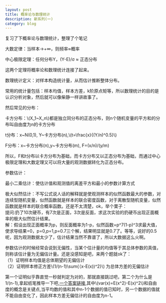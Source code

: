 ```yaml
---
layout: post
title: 概率论与数理统计 
description: 新系列(一)
category: blog
---
```

复习了下概率论与数理统计，整理了个笔记

大数定律：当样本->+∞，则频率≈概率

中心极限定理：任何分布Y，(Y-E)/σ ≈ 正态分布

这两个定理将概率论和数理统计连接了起来。

数理统计定义：对样本构造统计量，从而估计推断整体分布。

常用的统计量包括：样本均值，样本方差，k阶原点矩等，所以数理统计的目的是认识分析对象，然后就可以像柴静一样讲故事了。

然后常见的分布：

卡方分布：\\(X_1~X_n\\)都是独立同分布的正态分布，则n个随机变量的平方和的分布叫自由度为n的卡方分布

t分布：x~N(0,1), Y~卡方分布(n),\\(t=\frac{x}{(Y/n)^0.5}\\)

F分布：x~卡方分布(n),y~卡方分布(m), F=(x/n)/(y/m)

所以，F和t分布以卡方分布为基础，而卡方分布又以正态分布为基础，而通过中心极限定理和大数定理又可以将大量的观测数据转化为正态分布。

参数估计：

最小二乘估计：使估计值和观测值的离差平方和最小的参数计算方式

极大似然估计：不写公式说人话的解释就是使观测样本的似然函数最大的参数，对连续型随机变量，似然函数就是样本的联合密度函数，对于离散型随机变量，似然函数就是样本的联合概率函数。还是不太清楚，ok，举个栗子：    
提问:扔了10次硬币，有7次是正面，3次是反面，求这次实验的扔硬币出现正面概率的极大似然估计结果。    
解：假设出现正面概率为p，则反面概率为1-p，似然函数=p^7(1-p)^3求最大值，使求导结果=0，p=0,p=1,p=0.7三个解，结果明显就是0.7了。等等，说好的0.5呢，因为观测数据太少了，估计结果当然不靠谱了，所以大数据这么火啊。

参数估计的时候经常会说到无偏性，当某个估计量的均值等于其总体参数的真值，则称该估计量为无偏估计量。还是没感知是吧，来两个题就ok了：  
（1）证明样本均值是总体期望的无偏估计    
（2）证明样本修正方差\\(1/(n-1)\sum{（x-E(x))^2}\\) 为总体方差的无偏估计   

第一个证明似乎靠直觉一秒就判定为对的，那就直接跳过吧，第二个为什么是1/(n-1),拿起纸笔推导一下吧,[一个答案链接](http://zhidao.baidu.com/link?url=MdP8GRV56vQefayMWhqF364G_YpkwS9YSBkCci-xhgKF3YmASIebMTyGD8BjcLRRnq228Lsde49yrm5AhFdQALDQcNbz4_cFDqloFytLgHS),其中\\(var(x)=E(x^2)-E(x)^2\\)和自由度的概念是关键点,当平均数的值和其中n-1个数据的值已知时，另一个数据的值就不能自由变化了，因此样本方差无偏估计的自由度为n-1。



[LinChaohui]:    http://www.linchaohui.com  "LinChaohui"
